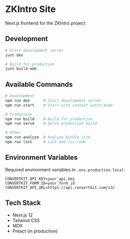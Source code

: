 # ZKIntro Site

Next.js frontend for the ZKIntro project.

## Development

```bash
# Start development server
just dev

# Build for production
just build-web
```

## Available Commands

```bash
# Development
npm run dev      # Start development server
npm run start    # Start with content watch mode

# Production
npm run build    # Build for production
npm run serve    # Serve production build

# Other
npm run analyze  # Analyze bundle size
npm run lint     # Lint and fix code
```

## Environment Variables

Required environment variables in `.env.production.local`:
```
CONVERTKIT_API_KEY=your_api_key
CONVERTKIT_FORM_ID=your_form_id
CONVERTKIT_API_URL=https://api.convertkit.com/v3/
```

## Tech Stack

- Next.js 12
- Tailwind CSS
- MDX
- Preact (in production)
